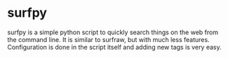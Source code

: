 # surfpy
surfpy is a simple python script to quickly search things on the web from
the command line.
It is similar to surfraw, but with much less features.
Configuration is done in the script itself and adding new tags is very easy.
